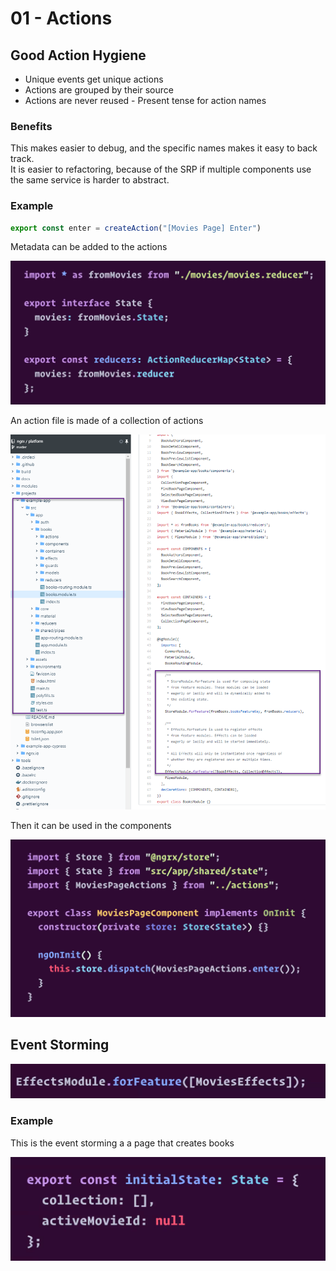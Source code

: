 # 01 - Actions

## Good Action Hygiene

* Unique events get unique actions
* Actions are grouped by their source
* Actions are never reused - Present tense for action names

### Benefits

This makes easier to debug, and the specific names makes it easy to back track.  
It is easier to refactoring, because of the SRP if multiple components use the same service is harder to abstract.  


### Example

```typescript
export const enter = createAction("[Movies Page] Enter")
```

Metadata can be added to the actions

![](../.gitbook/assets/image%20%2819%29.png)

An action file is made of a collection of actions

![](../.gitbook/assets/image%20%2834%29.png)

Then it can be used in the components

![](../.gitbook/assets/image%20%282%29.png)

## Event Storming

![](../.gitbook/assets/image%20%2830%29.png)

### Example

This is the event storming a a page that creates books

![](../.gitbook/assets/image%20%288%29.png)

### 

